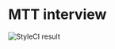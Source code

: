 # MTT interview

<img src="https://github.styleci.io/repos/7548986/shield" alt="StyleCI result"></a>